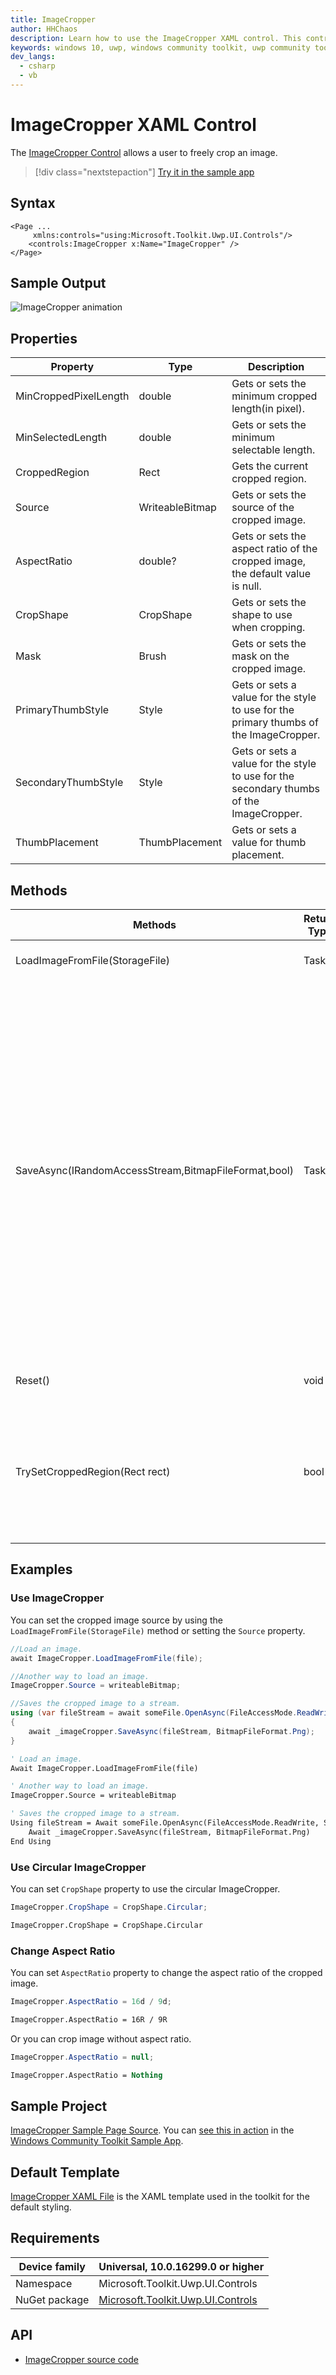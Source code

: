 ```yaml
---
title: ImageCropper
author: HHChaos
description: Learn how to use the ImageCropper XAML control. This control allows the user to freely crop an image.
keywords: windows 10, uwp, windows community toolkit, uwp community toolkit, uwp toolkit, ImageCropper
dev_langs:
  - csharp
  - vb
---
```


# ImageCropper XAML Control

The [ImageCropper Control](https://docs.microsoft.com/dotnet/api/microsoft.toolkit.uwp.ui.controls.imagecropper) allows a user to freely crop an image.

> [!div class="nextstepaction"]
> [Try it in the sample app](uwpct://Controls?sample=ImageCropper)

## Syntax

```xaml
<Page ...
     xmlns:controls="using:Microsoft.Toolkit.Uwp.UI.Controls"/>
    <controls:ImageCropper x:Name="ImageCropper" />
</Page>
```

## Sample Output

![ImageCropper animation](../resources/images/Controls/ImageCropper.gif)

## Properties

| Property              | Type            | Description                                                  |
| --------------------- | --------------- | ------------------------------------------------------------ |
| MinCroppedPixelLength | double          | Gets or sets the minimum cropped length(in pixel).           |
| MinSelectedLength     | double          | Gets or sets the minimum selectable length.                  |
| CroppedRegion         | Rect            | Gets the current cropped region.                             |
| Source                | WriteableBitmap | Gets or sets the source of the cropped image.                |
| AspectRatio           | double?         | Gets or sets the aspect ratio of the cropped image, the default value is null. |
| CropShape             | CropShape       | Gets or sets the shape to use when cropping.                 |
| Mask                  | Brush           | Gets or sets the mask on the cropped image.                  |
| PrimaryThumbStyle     | Style           | Gets or sets a value for the style to use for the primary thumbs of the ImageCropper. |
| SecondaryThumbStyle   | Style           | Gets or sets a value for the style to use for the secondary thumbs of the ImageCropper. |
| ThumbPlacement        | ThumbPlacement  | Gets or sets a value for thumb placement.                    |

## Methods

| Methods                                              | Return Type | Description                                                  |
| ---------------------------------------------------- | ----------- | ------------------------------------------------------------ |
| LoadImageFromFile(StorageFile)                       | Task        | Load an image from a file.                                   |
| SaveAsync(IRandomAccessStream,BitmapFileFormat,bool) | Task        | Saves the cropped image to a stream with the specified format. Setting the boolean argument to True will save pixel values to the extent of the cropped area regardless of the crop shape, otherwise transparent or black pixels will fill the uncropped area depending on file format. |
| Reset()                                              | void        | Reset the cropped area.                                      |
| TrySetCroppedRegion(Rect rect)                       | bool        | Tries to set a new value for the cropped region, returns true if it succeeded, false if the region is invalid  |

## Examples

### Use ImageCropper

You can set the cropped image source by using the `LoadImageFromFile(StorageFile)` method or setting the `Source` property.

```csharp
//Load an image.
await ImageCropper.LoadImageFromFile(file);

//Another way to load an image.
ImageCropper.Source = writeableBitmap;

//Saves the cropped image to a stream.
using (var fileStream = await someFile.OpenAsync(FileAccessMode.ReadWrite, StorageOpenOptions.None))
{
    await _imageCropper.SaveAsync(fileStream, BitmapFileFormat.Png);
}
```
```vb
' Load an image.
Await ImageCropper.LoadImageFromFile(file)

' Another way to load an image.
ImageCropper.Source = writeableBitmap

' Saves the cropped image to a stream.
Using fileStream = Await someFile.OpenAsync(FileAccessMode.ReadWrite, StorageOpenOptions.None)
    Await _imageCropper.SaveAsync(fileStream, BitmapFileFormat.Png)
End Using
```

### Use Circular ImageCropper
You can set `CropShape` property to use the circular ImageCropper.

```csharp
ImageCropper.CropShape = CropShape.Circular;
```
```vb
ImageCropper.CropShape = CropShape.Circular
```

### Change Aspect Ratio
You can set `AspectRatio` property to change the aspect ratio of the cropped image.

```csharp
ImageCropper.AspectRatio = 16d / 9d;
```
```vb
ImageCropper.AspectRatio = 16R / 9R
```

Or you can crop image without aspect ratio.

```csharp
ImageCropper.AspectRatio = null;
```
```vb
ImageCropper.AspectRatio = Nothing
```

## Sample Project

[ImageCropper Sample Page Source](https://github.com/Microsoft/WindowsCommunityToolkit//tree/master/Microsoft.Toolkit.Uwp.SampleApp/SamplePages/ImageCropper). You can [see this in action](uwpct://Controls?sample=ImageCropper) in the [Windows Community Toolkit Sample App](http://aka.ms/uwptoolkitapp).

## Default Template

[ImageCropper XAML File](https://github.com/Microsoft/WindowsCommunityToolkit//blob/master/Microsoft.Toolkit.Uwp.UI.Controls/ImageCropper/ImageCropper.xaml) is the XAML template used in the toolkit for the default styling.

## Requirements

| Device family | Universal, 10.0.16299.0 or higher |
| -- | -- |
| Namespace | Microsoft.Toolkit.Uwp.UI.Controls |
| NuGet package | [Microsoft.Toolkit.Uwp.UI.Controls](https://www.nuget.org/packages/Microsoft.Toolkit.Uwp.UI.Controls/)  |

## API

* [ImageCropper source code](https://github.com/Microsoft/WindowsCommunityToolkit//tree/master/Microsoft.Toolkit.Uwp.UI.Controls/ImageCropper)
